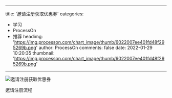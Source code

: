 
---
title: '邀请注册获取优惠券'
categories: 
 - 学习
 - ProcessOn
 - 推荐
headimg: 'https://img.processon.com/chart_image/thumb/6022007ee401fd48f295269b.png'
author: ProcessOn
comments: false
date: 2022-01-29 10:20:35
thumbnail: 'https://img.processon.com/chart_image/thumb/6022007ee401fd48f295269b.png'
---

<div>   
<img class="thumb" alt="邀请注册获取优惠券" src="https://img.processon.com/chart_image/thumb/6022007ee401fd48f295269b.png" referrerpolicy="no-referrer">
<p>邀请注册流程</p>  
</div>
            